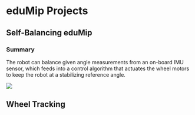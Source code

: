 # eduMip Projects

## Self-Balancing eduMip

### Summary

The robot can balance given angle measurements from an on-board IMU sensor, which feeds into a control algorithm that actuates the wheel motors to keep the robot at a stabilizing reference angle.

![](https://media.giphy.com/media/UQOlCjghA10eAPgqOg/giphy.gif)

## Wheel Tracking 
